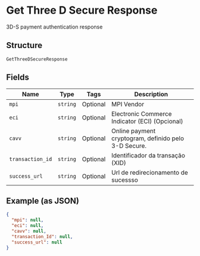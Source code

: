 
# Get Three D Secure Response

3D-S payment authentication response

## Structure

`GetThreeDSecureResponse`

## Fields

| Name | Type | Tags | Description |
|  --- | --- | --- | --- |
| `mpi` | `string` | Optional | MPI Vendor |
| `eci` | `string` | Optional | Electronic Commerce Indicator (ECI) (Opcional) |
| `cavv` | `string` | Optional | Online payment cryptogram, definido pelo 3-D Secure. |
| `transaction_id` | `string` | Optional | Identificador da transação (XID) |
| `success_url` | `string` | Optional | Url de redirecionamento de sucessso |

## Example (as JSON)

```json
{
  "mpi": null,
  "eci": null,
  "cavv": null,
  "transaction_Id": null,
  "success_url": null
}
```

